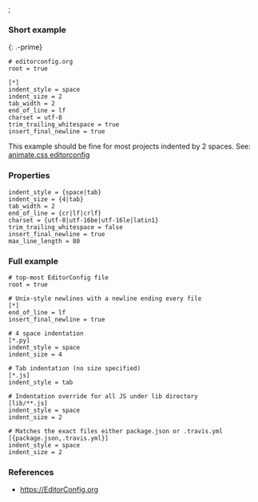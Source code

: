 ;

### Short example

{: .-prime}

    # editorconfig.org
    root = true

    [*]
    indent_style = space
    indent_size = 2
    tab_width = 2
    end_of_line = lf
    charset = utf-8
    trim_trailing_whitespace = true
    insert_final_newline = true

This example should be fine for most projects indented by 2 spaces. See: [animate.css editorconfig](https://github.com/daneden/animate.css/blob/master/.editorconfig)

### Properties

    indent_style = {space|tab}
    indent_size = {4|tab}
    tab_width = 2
    end_of_line = {cr|lf|crlf}
    charset = {utf-8|utf-16be|utf-16le|latin1}
    trim_trailing_whitespace = false
    insert_final_newline = true
    max_line_length = 80

### Full example

    # top-most EditorConfig file
    root = true

    # Unix-style newlines with a newline ending every file
    [*]
    end_of_line = lf
    insert_final_newline = true

    # 4 space indentation
    [*.py]
    indent_style = space
    indent_size = 4

    # Tab indentation (no size specified)
    [*.js]
    indent_style = tab

    # Indentation override for all JS under lib directory
    [lib/**.js]
    indent_style = space
    indent_size = 2

    # Matches the exact files either package.json or .travis.yml
    [{package.json,.travis.yml}]
    indent_style = space
    indent_size = 2

### References

-   <a href="https://EditorConfig.org" class="uri">https://EditorConfig.org</a>
